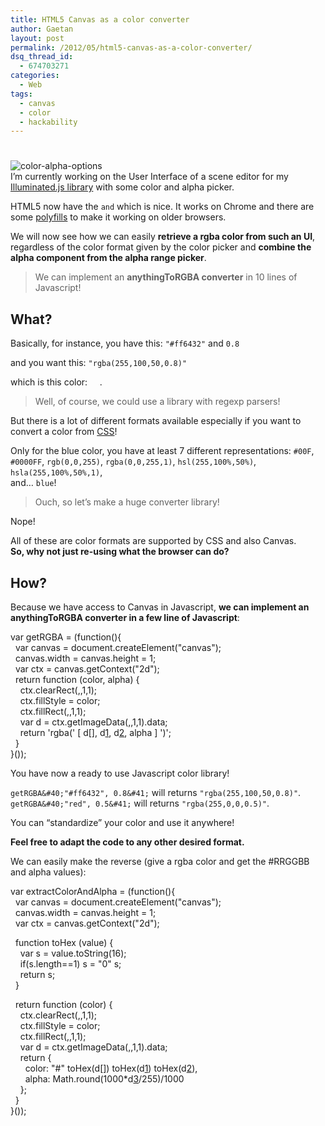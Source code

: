 ```yaml
---
title: HTML5 Canvas as a color converter
author: Gaetan
layout: post
permalink: /2012/05/html5-canvas-as-a-color-converter/
dsq_thread_id:
  - 674703271
categories:
  - Web
tags:
  - canvas
  - color
  - hackability
---
```

# 

![][1]  
I’m currently working on the User Interface of a scene editor for my [Illuminated.js library][2] with some color and alpha picker.

 [1]: http://blog.greweb.fr/wp-content/uploads/2012/05/color-alpha-options.png "color-alpha-options"
 [2]: http://demo.greweb.fr/illuminated.js/

HTML5 now have the `` and `` which is nice. It works on Chrome and there are some [polyfills][3] to make it working on older browsers.

 [3]: https://github.com/bgrins/spectrum

We will now see how we can easily **retrieve a rgba color from such an UI**, regardless of the color format given by the color picker and **combine the alpha component from the alpha range picker**.

> We can implement an **anythingToRGBA converter** in 10 lines of Javascript!

## What?

Basically, for instance, you have this: `"#ff6432"` and `0.8`

and you want this: `"rgba(255,100,50,0.8)"`

which is this color:     .

> Well, of course, we could use a library with regexp parsers!

But there is a lot of different formats available especially if you want to convert a color from [CSS][4]!

 [4]: http://www.w3.org/TR/css3-color/

Only for the blue color, you have at least 7 different representations: `#00F`, `#0000FF`, `rgb(0,0,255)`, `rgba(0,0,255,1)`, `hsl(255,100%,50%)`, `hsla(255,100%,50%,1)`,  
and… `blue`!

> Ouch, so let’s make a huge converter library!

Nope! 

All of these are color formats are supported by CSS and also Canvas.  
**So, why not just re-using what the browser can do?**



## How?

Because we have access to Canvas in Javascript, **we can implement an anythingToRGBA converter in a few line of Javascript**:

var getRGBA = (function(){  
  var canvas = document.createElement("canvas");  
  canvas.width = canvas.height = 1;  
  var ctx = canvas.getContext("2d");  
  return function (color, alpha) {  
    ctx.clearRect(,,1,1);  
    ctx.fillStyle = color;  
    ctx.fillRect(,,1,1);  
    var d = ctx.getImageData(,,1,1).data;  
    return 'rgba(' [ d[], d[1], d[2], alpha ] ')';  
  }  
}());

You have now a ready to use Javascript color library! 

`getRGBA&#40;"#ff6432", 0.8&#41;` will returns `"rgba(255,100,50,0.8)"`.  
`getRGBA&#40;"red", 0.5&#41;` will returns `"rgba(255,0,0,0.5)"`.

You can “standardize” your color and use it anywhere!

**Feel free to adapt the code to any other desired format.**

We can easily make the reverse (give a rgba color and get the #RRGGBB and alpha values):

var extractColorAndAlpha = (function(){  
  var canvas = document.createElement("canvas");  
  canvas.width = canvas.height = 1;  
  var ctx = canvas.getContext("2d");  
  
  function toHex (value) {   
    var s = value.toString(16);   
    if(s.length==1) s = "0" s;  
    return s;  
  }  
  
  return function (color) {  
    ctx.clearRect(,,1,1);  
    ctx.fillStyle = color;  
    ctx.fillRect(,,1,1);  
    var d = ctx.getImageData(,,1,1).data;  
    return {  
      color: "#" toHex(d[]) toHex(d[1]) toHex(d[2]),  
      alpha: Math.round(1000*d[3]/255)/1000  
    };  
  }  
}());